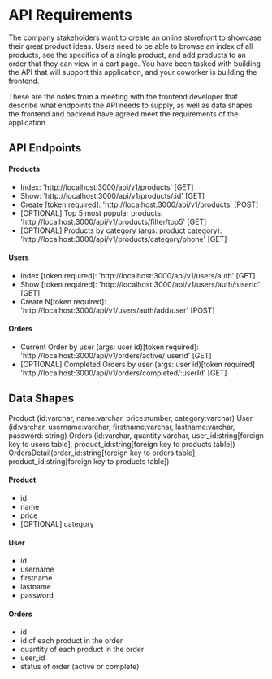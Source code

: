 # API Requirements

The company stakeholders want to create an online storefront to showcase their great product ideas. Users need to be able to browse an index of all products, see the specifics of a single product, and add products to an order that they can view in a cart page. You have been tasked with building the API that will support this application, and your coworker is building the frontend.

These are the notes from a meeting with the frontend developer that describe what endpoints the API needs to supply, as well as data shapes the frontend and backend have agreed meet the requirements of the application.

## API Endpoints

#### Products

- Index: 'http://localhost:3000/api/v1/products' [GET]
- Show: 'http://localhost:3000/api/v1/products/:id' [GET]
- Create [token required]: 'http://localhost:3000/api/v1/products' [POST]
- [OPTIONAL] Top 5 most popular products: 'http://localhost:3000/api/v1/products/filter/top5' [GET]
- [OPTIONAL] Products by category (args: product category): 'http://localhost:3000/api/v1/products/category/phone' [GET]

#### Users

- Index [token required]: 'http://localhost:3000/api/v1/users/auth' [GET]
- Show [token required]: 'http://localhost:3000/api/v1/users/auth/:userId' [GET]
- Create N[token required]: 'http://localhost:3000/api/v1/users/auth/add/user' [POST]

#### Orders

- Current Order by user (args: user id)[token required]: 'http://localhost:3000/api/v1/orders/active/:userId' [GET]
- [OPTIONAL] Completed Orders by user (args: user id)[token required] 'http://localhost:3000/api/v1/orders/completed/:userId' [GET]

## Data Shapes

Product (id:varchar, name:varchar, price:number, category:varchar)
User (id:varchar, username:varchar, firstname:varchar, lastname:varchar, password: string)
Orders (id:varchar, quantity:varchar, user_id:string[foreign key to users table], product_id:string[foreign key to products table])
OrdersDetail(order_id:string[foreign key to orders table], product_id:string[foreign key to products table])


#### Product

- id
- name
- price
- [OPTIONAL] category


#### User

- id
- username
- firstname
- lastname
- password


#### Orders

- id
- id of each product in the order
- quantity of each product in the order
- user_id
- status of order (active or complete)